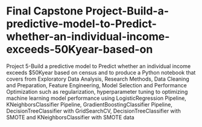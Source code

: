 # Final Capstone Project-Build-a-predictive-model-to-Predict-whether-an-individual-income-exceeds-50Kyear-based-on
Project 5-Build a predictive model to Predict whether an individual income exceeds $50Kyear based on census and to produce a Python notebook that covers from Exploratory Data Analysis, Research Methods, Data Cleaning and Preparation, Feature Engineering, Model Selection  and Performance Optimization such as regularization, hyperparameter tuning to optimizing machine learning model performance using LogisticRegression Pipeline, KNeighborsClassifier Pipeline, GradientBoostingClassifier Pipeline, DecisionTreeClassifier with GridSearchCV, DecisionTreeClassifier with SMOTE and KNeighborsClassifier with SMOTE data
